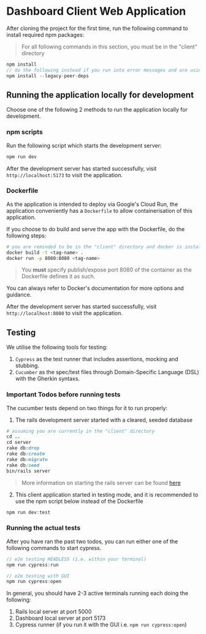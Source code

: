 # Dashboard Client Web Application
After cloning the project for the first time, run the following command to install required npm packages:
> For all following commands in this section, you must be in the "client" directory
```javascript
npm install
// do the following instead if you run into error messages and are using a newer node version (e.g. >v16)
npm install --legacy-peer-deps
```
## Running the application locally for development
Choose one of the following 2 methods to run the application locally for development.
### npm scripts
Run the following script which starts the development server:
```javascript
npm run dev
```
After the development server has started successfully, visit `http://localhost:5173` to visit the application.

### Dockerfile
As the application is intended to deploy via Google's Cloud Run, the application conveniently has a `Dockerfile` to allow containerisation of this application.

If you choose to do build and serve the app with the Dockerfile, do the following steps:
```bash
# you are reminded to be in the "client" directory and docker is installed and running on your machine
docker build -t <tag-name> .
docker run -p 8080:8080 <tag-name>
```
> You **must** specify publish/expose port 8080 of the container as the Dockerfile defines it as such. 

You can always refer to Docker's documentation for more options and guidance.

After the development server has started successfully, visit `http://localhost:8080` to visit the application.

## Testing
We utilise the following tools for testing:
1. `Cypress` as the test runner that includes assertions, mocking and stubbing.
2. `Cucumber` as the spec/test files through Domain-Specific Language (DSL) with the Gherkin syntaxs.

### Important Todos before running tests
The cucumber tests depend on two things for it to run properly:
1. The rails development server started with a cleared, seeded database
```ruby
# assuming you are currently in the "client" directory
cd ..
cd server
rake db:drop
rake db:create
rake db:migrate
rake db:seed
bin/rails server
```
> More information on starting the rails server can be found [here](../server/README.md)
2. This client application started in testing mode, and it is recommended to use the npm script below instead of the Dockerfile
```javascript
npm run dev:test
```
### Running the actual tests
After you have ran the past two todos, you can run either one of the following commands to start cypress.

```javascript
// e2e testing HEADLESS (i.e. within your terminal)
npm run cypress:run

// e2e testing with GUI
npm run cypress:open
```
In general, you should have 2-3 active terminals running each doing the following:
1. Rails local server at port 5000
2. Dashboard local server at port 5173
3. Cypress runner (if you run it with the GUI i.e. `npm run cypress:open`)